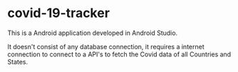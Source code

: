 # covid-19-tracker
 
This is a Android application developed in Android Studio.

It doesn't consist of any database connection, it requires a internet connection to connect to a API's to fetch the Covid data of all Countries and States.
